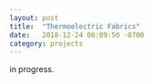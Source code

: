 ```yaml
---
layout: post
title:  "Thermoelectric Fabrics"
date:   2018-12-24 00:09:50 -0700
category: projects
---
```


in progress.